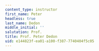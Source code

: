 ```yaml
---
content_type: instructor
first_name: Peter
headless: true
last_name: Dedon
middle_initial: ''
salutation: Prof.
title: Prof. Peter Dedon
uid: e144823f-ea01-a100-f387-7740404f5c05
---
```

